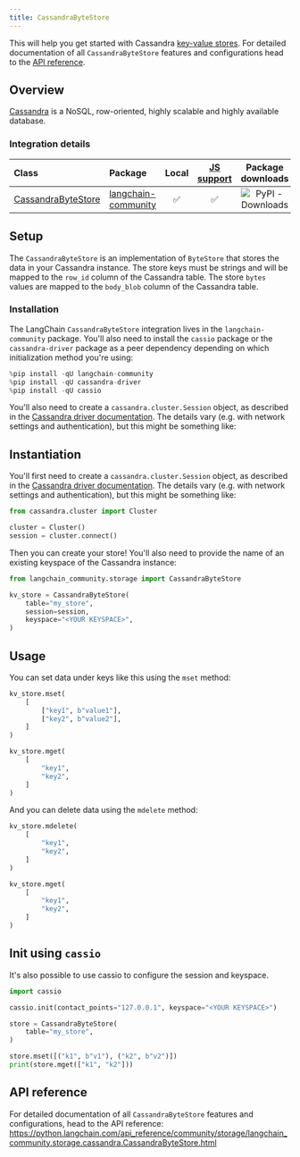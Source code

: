 ```yaml
---
title: CassandraByteStore
---
```


This will help you get started with Cassandra [key-value stores](/oss/concepts/key_value_stores). For detailed documentation of all `CassandraByteStore` features and configurations head to the [API reference](https://python.langchain.com/api_reference/community/storage/langchain_community.storage.cassandra.CassandraByteStore.html).

## Overview

[Cassandra](https://cassandra.apache.org/) is a NoSQL, row-oriented, highly scalable and highly available database.

### Integration details

| Class | Package | Local | [JS support](https://js.langchain.com/docs/integrations/stores/cassandra_storage) | Package downloads | Package latest |
| :--- | :--- | :---: | :---: |  :---: | :---: |
| [CassandraByteStore](https://python.langchain.com/api_reference/community/storage/langchain_community.storage.cassandra.CassandraByteStore.html) | [langchain-community](https://python.langchain.com/api_reference/community/index.html) | ✅ | ✅ | ![PyPI - Downloads](https://img.shields.io/pypi/dm/langchain_community?style=flat-square&label=%20) | ![PyPI - Version](https://img.shields.io/pypi/v/langchain_community?style=flat-square&label=%20) |

## Setup

The `CassandraByteStore` is an implementation of `ByteStore` that stores the data in your Cassandra instance.
The store keys must be strings and will be mapped to the `row_id` column of the Cassandra table.
The store `bytes` values are mapped to the `body_blob` column of the Cassandra table.

### Installation

The LangChain `CassandraByteStore` integration lives in the `langchain-community` package. You'll also need to install the `cassio` package or the `cassandra-driver` package as a peer dependency depending on which initialization method you're using:


```python
%pip install -qU langchain-community
%pip install -qU cassandra-driver
%pip install -qU cassio
```

You'll also need to create a `cassandra.cluster.Session` object, as described in the [Cassandra driver documentation](https://docs.datastax.com/en/developer/python-driver/latest/api/cassandra/cluster/#module-cassandra.cluster). The details vary (e.g. with network settings and authentication), but this might be something like:

## Instantiation

You'll first need to create a `cassandra.cluster.Session` object, as described in the [Cassandra driver documentation](https://docs.datastax.com/en/developer/python-driver/latest/api/cassandra/cluster/#module-cassandra.cluster). The details vary (e.g. with network settings and authentication), but this might be something like:


```python
from cassandra.cluster import Cluster

cluster = Cluster()
session = cluster.connect()
```

Then you can create your store! You'll also need to provide the name of an existing keyspace of the Cassandra instance:


```python
from langchain_community.storage import CassandraByteStore

kv_store = CassandraByteStore(
    table="my_store",
    session=session,
    keyspace="<YOUR KEYSPACE>",
)
```

## Usage

You can set data under keys like this using the `mset` method:


```python
kv_store.mset(
    [
        ["key1", b"value1"],
        ["key2", b"value2"],
    ]
)

kv_store.mget(
    [
        "key1",
        "key2",
    ]
)
```

And you can delete data using the `mdelete` method:


```python
kv_store.mdelete(
    [
        "key1",
        "key2",
    ]
)

kv_store.mget(
    [
        "key1",
        "key2",
    ]
)
```

## Init using `cassio`

It's also possible to use cassio to configure the session and keyspace.


```python
import cassio

cassio.init(contact_points="127.0.0.1", keyspace="<YOUR KEYSPACE>")

store = CassandraByteStore(
    table="my_store",
)

store.mset([("k1", b"v1"), ("k2", b"v2")])
print(store.mget(["k1", "k2"]))
```

## API reference

For detailed documentation of all `CassandraByteStore` features and configurations, head to the API reference: https://python.langchain.com/api_reference/community/storage/langchain_community.storage.cassandra.CassandraByteStore.html

